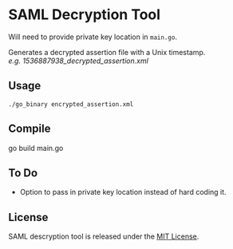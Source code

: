 SAML Decryption Tool
====================

Will need to provide private key location in `main.go`.

Generates a decrypted assertion file with a Unix timestamp.   
*e.g. 1536887938_decrypted_assertion.xml*


Usage
-----
`./go_binary encrypted_assertion.xml`  


Compile
-------
go build main.go

To Do
-----
- Option to pass in private key location instead of hard coding it.

License
-------
SAML descryption tool is released under the [MIT License](https://choosealicense.com/licenses/mit/).
